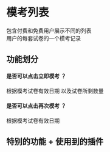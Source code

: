 <!-- 模块大标题 -->
# 模考列表
<!-- 模块说明 -->
包含付费和免费用户展示不同的列表 <br/>
用户的每套试卷的一个模考记录 <br/>

## 功能划分
#### 是否可以点击立即模考 ？
根据模考试卷有效日期 以及试卷所剩数量

#### 是否可以点击再次模考 ？
根据模考试卷有效日期

## 特别的功能 + 使用到的插件